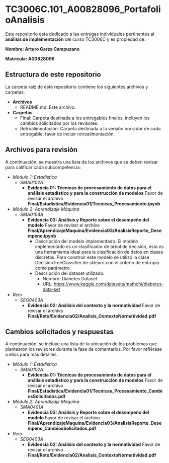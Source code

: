 # TC3006C.101_A00828096_PortafolioAnalisis

Este repositorio esta dedicado a las entregas individuales pertinentes al **análisis de implementación** del curso TC3006C y es propiedad de:

**Nombre: Arturo Garza Campuzano**

**Matrícula: A00828096**

## Estructura de este repositorio

La carpeta raíz de este repositorio contiene los siguientes archivos y carpetas:

- **Archivos**
  - README.md: Este archivo.
- **Carpetas**
  - Final: Carpeta destinada a los entregables finales, incluyen los cambios solicitados por los revisores.
  - Retroalimentación: Carpeta destinada a la versión borrador de cada entregable, favor de incluir retroalimentación.

## Archivos para revisión

A continuación, se muestra una lista de los archivos que se deben revisar para calificar cada subcompetencia:

- *Módulo 1: Estadística*
  - *SMA0102A*
    - **Evidencia 01: Técnicas de procesamiento de datos para el análisis estadístico y para la construcción de modelos** Favor de revisar el archivo **Final/Estadistica/Evidencia01/Tecnicas_Procesamiento.ipynb**
- *Módulo 2: Aprendizaje Máquina*
  - *SMA0104A*
    - **Evidencia 03: Análisis y Reporte sobre el desempeño del modelo** Favor de revisar el archivo **Final/AprendizajeMaquina/Evidencia03/AnalisisReporte_Desempeno.ipynb**
      - Descripción del modelo implementado: El modelo implementado es un clasificador de árbol de decisión, esta es una herramienta ideal para la clasificación de datos en clases discretas. Para construir este modelo se utilizó la clase DecisionTreeClassifier de sklearn con el criterio de entropía como parámetro.
      - Descripción del dataset utilizado:
        - Nombre: Diabetes Dataset
        - URL: https://www.kaggle.com/datasets/mathchi/diabetes-data-set
- *Reto*
  - *SEG0403A*
    - **Evidencia 02: Análisis del contexto y la normatividad** Favor de revisar el archivo **Final/Reto/Evidencia02/Analisis_ContextoNormatividad.pdf**

## Cambios solicitados y respuestas

A continuación, se incluye una lista de la ubicación de los problemas que plantearon los revisores durante la fase de comentarios. Por favor refiérase a ellos para más detalles.

- *Módulo 1: Estadística*
  - *SMA0102A*
    - **Evidencia 01: Técnicas de procesamiento de datos para el análisis estadístico y para la construcción de modelos** Favor de revisar el archivo **Final/Estadistica/Evidencia01/Tecnicas_Procesamiento_CambiosSolicitados.pdf**
- *Módulo 2: Aprendizaje Máquina*
  - *SMA0401A*
    - **Evidencia 03: Análisis y Reporte sobre el desempeño del modelo** Favor de revisar el archivo **Final/AprendizajeMaquina/Evidencia03/AnalisisReporte_Desempeno_CambiosSolicitados.pdf**
- *Reto*
  - *SEG0403A*
    - **Evidencia 02: Análisis del contexto y la normatividad** Favor de revisar el archivo **Final/Reto/Evidencia02/Analisis_ContextoNormatividad.pdf**
